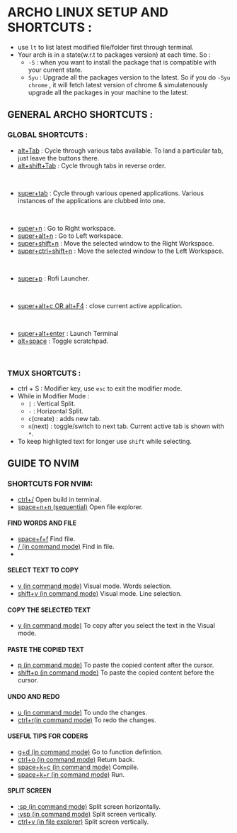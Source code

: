 # ARCHO LINUX SETUP AND SHORTCUTS : 

* use `lt` to list latest modified file/folder first through terminal. 
* Your arch is in a state(w.r.t to packages version) at each time. So : 
  * `-S` : when you want to install the package that is compatible with your current state. 
  * `Syu` : Upgrade all the packages version to the latest. So if you do `-Syu chrome` , it will fetch latest version of chrome & simulatenously upgrade all the packages in your machine to the latest. 

## GENERAL ARCHO SHORTCUTS : 

### GLOBAL SHORTCUTS : 

* <ins>alt+Tab</ins> : Cycle through various tabs available. To land a particular tab, just leave the buttons there.
* <ins>alt+shift+Tab</ins> : Cycle through tabs in reverse order. 
<br>

* <ins>super+tab</ins> : Cycle through various opened applications. Various instances of the applications are clubbed into one. 
<br>

* <ins>super+n</ins> : Go to Right workspace. 
* <ins>super+alt+n</ins> : Go to Left workspace. 
* <ins>super+shift+n</ins> : Move the selected window to the Right Workspace. 
* <ins>super+ctrl+shift+n</ins> : Move the selected window to the Left Workspace. 
<br>

* <ins>super+p</ins> : Rofi Launcher. 
<br>

* <ins>super+alt+c OR alt+F4</ins> : close current active application. 
<br>

* <ins>super+alt+enter</ins> : Launch Terminal
* <ins>alt+space</ins> : Toggle scratchpad. 
<br>

### TMUX SHORTCUTS : 

* ctrl + S : Modifier key, use `esc` to exit the modifier mode. 
* While in Modifier Mode :
  *  `|` : Vertical Split. 
  *  `-` : Horizontal Split. 
  *  `c`(create) : adds new tab. 
  *  `n`(next) : toggle/switch to next tab. Current active tab is shown with `*`. 
* To keep highligted text for longer use `shift` while selecting. 
  
  










## GUIDE TO NVIM
### SHORTCUTS FOR NVIM:
  * <ins>ctrl+/</ins> Open build in terminal.
  * <ins>space+n+n (sequential)</ins> Open file explorer.
  #### FIND WORDS AND FILE
  * <ins>space+f+f</ins>  Find file.
  * <ins>/<text> (in command mode)</ins> Find in file.
  * <ins></ins>
 
  
  #### SELECT TEXT TO COPY
  * <ins>v (in command mode)</ins> Visual mode. Words selection.
  * <ins>shift+v (in command mode)</ins> Visual mode. Line selection.
  #### COPY THE SELECTED TEXT
  * <ins>y (in command mode)</ins> To copy after you select the text in the Visual mode.
  #### PASTE THE COPIED TEXT  
  * <ins>p (in command mode)</ins> To paste the copied content after the cursor.
  * <ins>shift+p (in command mode)</ins> To paste the copied content before the cursor.
  #### UNDO AND REDO
  * <ins>u (in command mode)</ins> To undo the changes.
  * <ins>ctrl+r(in command mode)</ins> To redo the changes.
  #### USEFUL TIPS FOR CODERS
  * <ins>g+d (in command mode)</ins> Go to function defintion.
  * <ins>ctrl+o (in command mode)</ins> Return back.
  * <ins>space+k+c (in command mode)</ins> Compile.
  * <ins>space+k+r (in command mode)</ins> Run.
  #### SPLIT SCREEN
  * <ins>:sp (in command mode)</ins> Split screen horizontally.
  * <ins>:vsp (in command mode)</ins> Split screen vertically.
  * <ins>ctrl+v (in file explorer)</ins> Split screen vertically.
  
  
  

